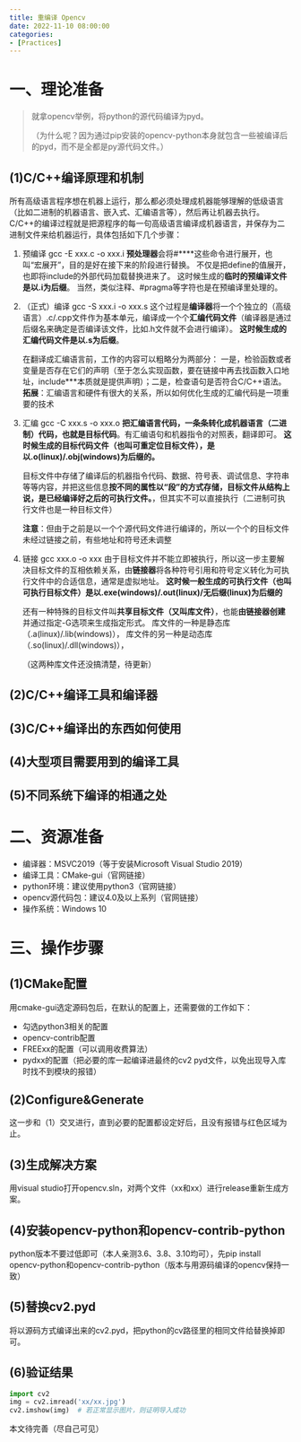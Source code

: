 ```yaml
---
title: 重编译 Opencv
date: 2022-11-10 08:00:00
categories: 
- [Practices]
---
```


# 一、理论准备

> 就拿opencv举例，将python的源代码编译为pyd。
>
> （为什么呢？因为通过pip安装的opencv-python本身就包含一些被编译后的pyd，而不是全都是py源代码文件。）

## (1)C/C++编译原理和机制

所有高级语言程序想在机器上运行，那么都必须处理成机器能够理解的低级语言（比如二进制的机器语言、嵌入式、汇编语言等），然后再让机器去执行。
C/C++的编译过程就是把源程序的每一句高级语言编译成机器语言，并保存为二进制文件来给机器运行，具体包括如下几个步骤：
1. 预编译 gcc -E xxx.c -o xxx.i
**预处理器**会将#****这些命令进行展开，也叫“宏展开”，目的是好在接下来的阶段进行替换。
不仅是把define的值展开，也即将include的外部代码加载替换进来了。
这时候生成的**临时的预编译文件是以.i为后缀**。
当然，类似注释、#pragma等字符也是在预编译里处理的。
2. （正式）编译 gcc -S xxx.i -o xxx.s
	这个过程是**编译器**将一个个独立的（高级语言）.c/.cpp文件作为基本单元，编译成一个个**汇编代码文件**（编译器是通过后缀名来确定是否编译该文件，比如.h文件就不会进行编译）。
	**这时候生成的汇编代码文件是以.s为后缀**。

	在翻译成汇编语言前，工作的内容可以粗略分为两部分：
	一是，检验函数或者变量是否存在它们的声明（至于怎么实现函数，要在链接中再去找函数入口地址，include***本质就是提供声明）；二是，检查语句是否符合C/C++语法。
	**拓展**：汇编语言和硬件有很大的关系，所以如何优化生成的汇编代码是一项重要的技术
	
3. 汇编 gcc -C xxx.s -o xxx.o
	**把汇编语言代码，一条条转化成机器语言（二进制）代码，也就是目标代码**。有汇编语句和机器指令的对照表，翻译即可。
	**这时候生成的目标代码文件（也叫可重定位目标文件），是以.o(linux)/.obj(windows)为后缀的。**

	目标文件中存储了编译后的机器指令代码、数据、符号表、调试信息、字符串等等内容，并把这些信息**按不同的属性以“段”的方式存储，目标文件从结构上说，是已经编译好之后的可执行文件。**，但其实不可以直接执行（二进制可执行文件也是一种目标文件）

	**注意**：但由于之前是以一个个源代码文件进行编译的，所以一个个的目标文件未经过链接之前，有些地址和符号还未调整
	
4. 链接 gcc xxx.o -o xxx
	由于目标文件并不能立即被执行，所以这一步主要解决目标文件的互相依赖关系，由**链接器**将各种符号引用和符号定义转化为可执行文件中的合适信息，通常是虚拟地址。
	**这时候一般生成的可执行文件（也叫可执行目标文件）是以.exe(windows)/.out(linux)/无后缀(linux)为后缀的**

	还有一种特殊的目标文件叫**共享目标文件（又叫库文件）**，也能**由链接器创建**并通过指定-G选项来生成指定形式。
	库文件的一种是静态库（.a(linux)/.lib(windows)），
	库文件的另一种是动态库（.so(linux)/.dll(windows)），

	（这两种库文件还没搞清楚，待更新）
## (2)C/C++编译工具和编译器
## (3)C/C++编译出的东西如何使用
## (4)大型项目需要用到的编译工具
## (5)不同系统下编译的相通之处



# 二、资源准备

- 编译器：MSVC2019（等于安装Microsoft Visual Studio 2019）
- 编译工具：CMake-gui（官网链接）
- python环境：建议使用python3（官网链接）
- opencv源代码包：建议4.0及以上系列（官网链接）
- 操作系统：Windows 10
# 三、操作步骤
## (1)CMake配置
用cmake-gui选定源码包后，在默认的配置上，还需要做的工作如下：
+ 勾选python3相关的配置
+ opencv-contrib配置
+ FREExx的配置（可以调用收费算法）
+ pydxx的配置（把必要的库一起编译进最终的cv2 pyd文件，以免出现导入库时找不到模块的报错）

## (2)Configure&Generate
这一步和（1）交叉进行，直到必要的配置都设定好后，且没有报错与红色区域为止。
## (3)生成解决方案
用visual studio打开opencv.sln，对两个文件（xx和xx）进行release重新生成方案。
## (4)安装opencv-python和opencv-contrib-python
python版本不要过低即可（本人亲测3.6、3.8、3.10均可），先pip install opencv-python和opencv-contrib-python（版本与用源码编译的opencv保持一致）

## (5)替换cv2.pyd
将以源码方式编译出来的cv2.pyd，把python的cv路径里的相同文件给替换掉即可。
## (6)验证结果

```python
import cv2
img = cv2.imread('xx/xx.jpg')
cv2.imshow(img)  # 若正常显示图片，则证明导入成功
```

本文待完善（尽自己可见）
